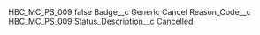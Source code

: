 <?xml version="1.0" encoding="UTF-8"?>
<CustomMetadata xmlns="http://soap.sforce.com/2006/04/metadata" xmlns:xsi="http://www.w3.org/2001/XMLSchema-instance" xmlns:xsd="http://www.w3.org/2001/XMLSchema">
    <label>HBC_MC_PS_009</label>
    <protected>false</protected>
    <values>
        <field>Badge__c</field>
        <value xsi:type="xsd:string">Generic Cancel</value>
    </values>
    <values>
        <field>Reason_Code__c</field>
        <value xsi:type="xsd:string">HBC_MC_PS_009</value>
    </values>
    <values>
        <field>Status_Description__c</field>
        <value xsi:type="xsd:string">Cancelled</value>
    </values>
</CustomMetadata>
